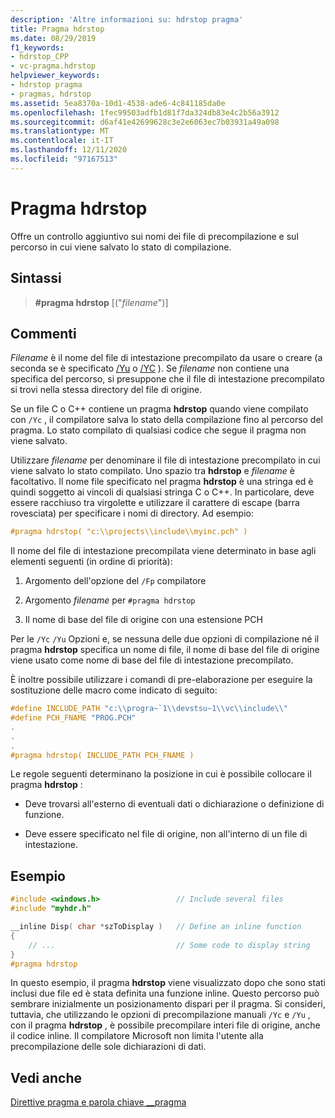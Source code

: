 ```yaml
---
description: 'Altre informazioni su: hdrstop pragma'
title: Pragma hdrstop
ms.date: 08/29/2019
f1_keywords:
- hdrstop_CPP
- vc-pragma.hdrstop
helpviewer_keywords:
- hdrstop pragma
- pragmas, hdrstop
ms.assetid: 5ea8370a-10d1-4538-ade6-4c841185da0e
ms.openlocfilehash: 1fec99503adfb1d81f7da324db83e4c2b56a3912
ms.sourcegitcommit: d6af41e42699628c3e2e6063ec7b03931a49a098
ms.translationtype: MT
ms.contentlocale: it-IT
ms.lasthandoff: 12/11/2020
ms.locfileid: "97167513"
---
```

# <a name="hdrstop-pragma"></a>Pragma hdrstop

Offre un controllo aggiuntivo sui nomi dei file di precompilazione e sul percorso in cui viene salvato lo stato di compilazione.

## <a name="syntax"></a>Sintassi

> **#pragma hdrstop** [("*filename*")]

## <a name="remarks"></a>Commenti

*Filename* è il nome del file di intestazione precompilato da usare o creare (a seconda se è specificato [/Yu](../build/reference/yu-use-precompiled-header-file.md) o [/YC](../build/reference/yc-create-precompiled-header-file.md) ). Se *filename* non contiene una specifica del percorso, si presuppone che il file di intestazione precompilato si trovi nella stessa directory del file di origine.

Se un file C o C++ contiene un pragma **hdrstop** quando viene compilato con `/Yc` , il compilatore salva lo stato della compilazione fino al percorso del pragma. Lo stato compilato di qualsiasi codice che segue il pragma non viene salvato.

Utilizzare *filename* per denominare il file di intestazione precompilato in cui viene salvato lo stato compilato. Uno spazio tra **hdrstop** e *filename* è facoltativo. Il nome file specificato nel pragma **hdrstop** è una stringa ed è quindi soggetto ai vincoli di qualsiasi stringa C o C++. In particolare, deve essere racchiuso tra virgolette e utilizzare il carattere di escape (barra rovesciata) per specificare i nomi di directory. Ad esempio:

```C
#pragma hdrstop( "c:\\projects\\include\\myinc.pch" )
```

Il nome del file di intestazione precompilata viene determinato in base agli elementi seguenti (in ordine di priorità):

1. Argomento dell'opzione del `/Fp` compilatore

2. Argomento *filename* per `#pragma hdrstop`

3. Il nome di base del file di origine con una estensione PCH

Per le `/Yc` `/Yu` Opzioni e, se nessuna delle due opzioni di compilazione né il pragma **hdrstop** specifica un nome di file, il nome di base del file di origine viene usato come nome di base del file di intestazione precompilato.

È inoltre possibile utilizzare i comandi di pre-elaborazione per eseguire la sostituzione delle macro come indicato di seguito:

```C
#define INCLUDE_PATH "c:\\progra~`1\\devstsu~1\\vc\\include\\"
#define PCH_FNAME "PROG.PCH"
.
.
.
#pragma hdrstop( INCLUDE_PATH PCH_FNAME )
```

Le regole seguenti determinano la posizione in cui è possibile collocare il pragma **hdrstop** :

- Deve trovarsi all'esterno di eventuali dati o dichiarazione o definizione di funzione.

- Deve essere specificato nel file di origine, non all'interno di un file di intestazione.

## <a name="example"></a>Esempio

```C
#include <windows.h>                 // Include several files
#include "myhdr.h"

__inline Disp( char *szToDisplay )   // Define an inline function
{
    // ...                           // Some code to display string
}
#pragma hdrstop
```

In questo esempio, il pragma **hdrstop** viene visualizzato dopo che sono stati inclusi due file ed è stata definita una funzione inline. Questo percorso può sembrare inizialmente un posizionamento dispari per il pragma. Si consideri, tuttavia, che utilizzando le opzioni di precompilazione manuali `/Yc` e `/Yu` , con il pragma **hdrstop** , è possibile precompilare interi file di origine, anche il codice inline. Il compilatore Microsoft non limita l'utente alla precompilazione delle sole dichiarazioni di dati.

## <a name="see-also"></a>Vedi anche

[Direttive pragma e parola chiave __pragma](../preprocessor/pragma-directives-and-the-pragma-keyword.md)

